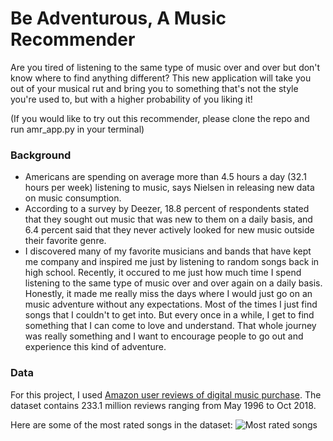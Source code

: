 # Be Adventurous, A Music Recommender
Are you tired of listening to the same type of music over and over but don't know where to find anything different? This new application will take you out of your musical rut and bring you to something that's not the style you're used to, but with a higher probability of you liking it!

(If you would like to try out this recommender, please clone the repo and run amr_app.py in your terminal)

### Background
- Americans are spending on average more than 4.5 hours a day (32.1 hours per week) listening to music, says Nielsen in releasing new data on music consumption. 
- According to a survey by Deezer, 18.8 percent of respondents stated that they sought out music that was new to them on a daily basis, and 6.4 percent said that they never actively looked for new music outside their favorite genre.
- I discovered many of my favorite musicians and bands that have kept me company and inspired me just by listening to random songs back in high school. Recently, it occured to me just how much time I spend listening to the same type of music over and over again on a daily basis. Honestly, it made me really miss the days where I would just go on an music adventure without any expectations. Most of the times I just find songs that I couldn't to get into. But every once in a while, I get to find something that I can come to love and understand. That whole journey was really something and I want to encourage people to go out and experience this kind of adventure. 

### Data
For this project, I used [Amazon user reviews of digital music purchase](https://nijianmo.github.io/amazon/index.html). The dataset contains 233.1 million reviews ranging from May 1996 to Oct 2018. 

Here are some of the most rated songs in the dataset:
![Most rated songs](img/popular_songs_wc.png)

### 
